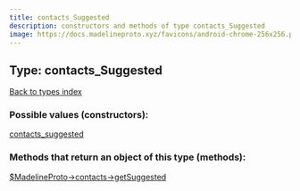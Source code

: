 ```yaml
---
title: contacts_Suggested
description: constructors and methods of type contacts_Suggested
image: https://docs.madelineproto.xyz/favicons/android-chrome-256x256.png
---
```

## Type: contacts\_Suggested  
[Back to types index](index.md)



### Possible values (constructors):

[contacts\_suggested](../constructors/contacts_suggested.md)  



### Methods that return an object of this type (methods):

[$MadelineProto->contacts->getSuggested](../methods/contacts_getSuggested.md)  



